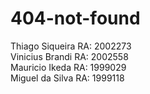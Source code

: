 # 404-not-found

Thiago Siqueira  RA: 2002273  
Vinicius Brandi  RA: 2002558  
Mauricio Ikeda   RA: 1999029  
Miguel da Silva  RA: 1999118